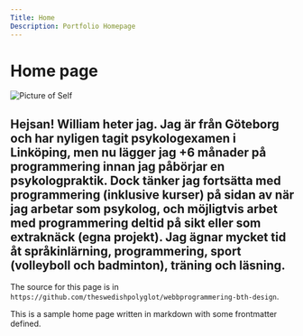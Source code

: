 ```yaml
---
Title: Home
Description: Portfolio Homepage
---
```


Home page
==========================
![Picture of Self](/portfolio/assets/img/profilbild.jpg)

Hejsan! William heter jag. Jag är från Göteborg och har nyligen tagit psykologexamen i Linköping, men nu lägger jag +6 månader på programmering innan jag påbörjar en psykologpraktik. Dock tänker jag fortsätta med programmering (inklusive kurser) på sidan av när jag arbetar som psykolog, och möjligtvis arbet med programmering deltid på sikt eller som extraknäck (egna projekt). Jag ägnar mycket tid åt språkinlärning, programmering, sport (volleyboll och badminton), träning och läsning. 
---

The source for this page is in `https://github.com/theswedishpolyglot/webbprogrammering-bth-design`.

This is a sample home page written in markdown with some frontmatter defined.
